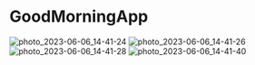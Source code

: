 # GoodMorningApp
![photo_2023-06-06_14-41-24](https://github.com/gogi1704/GoodMorningApp/assets/96864675/50493619-cf1e-41f8-a584-235dca7b98b3)
![photo_2023-06-06_14-41-26](https://github.com/gogi1704/GoodMorningApp/assets/96864675/852a397c-988b-4639-9346-a727ca9f7fbb)
![photo_2023-06-06_14-41-28](https://github.com/gogi1704/GoodMorningApp/assets/96864675/ae10d49e-03c9-4dd8-ad7d-e546026317d8)
![photo_2023-06-06_14-41-40](https://github.com/gogi1704/GoodMorningApp/assets/96864675/f65d5214-6191-4ad2-8c36-18daf70fa3e5)

